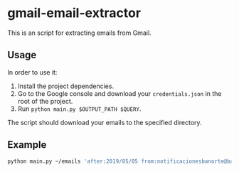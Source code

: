 # gmail-email-extractor

This is an script for extracting emails from Gmail.

## Usage

In order to use it:

1. Install the project dependencies.
2. Go to the Google console and download your `credentials.json` in the root of the project.
3. Run `python main.py $OUTPUT_PATH $QUERY`.

The script should download your emails to the specified directory.

## Example

```bash
python main.py ~/emails 'after:2019/05/05 from:notificacionesbanorte@banorte.com OR from:notificaciones@banorte.com'
```
